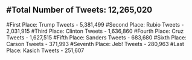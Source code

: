 #Total Number of Tweets: 12,265,020 
---
#First Place: Trump Tweets - 5,381,499
#Second Place: Rubio Tweets - 2,031,915
#Third Place: Clinton Tweets - 1,636,860
#Fourth Place: Cruz Tweets - 1,627,515
#Fifth Place: Sanders Tweets - 683,680
#Sixth Place: Carson Tweets - 371,993
#Seventh Place: Jeb! Tweets - 280,963
#Last Place: Kasich Tweets - 251,607
